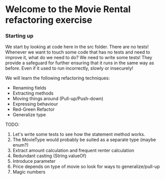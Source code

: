 # Welcome to the Movie Rental refactoring exercise

### Starting up

We start by looking at code here in the src folder.
There are no tests! Whenever we want to touch some code that has no tests and need to improve it, what do we need to do?
We need
to write some tests! They provide a safeguard for further ensuring that it runs in the same way as before. Even if it
used to run
incorrectly, slowly or insecurely!

We will learn the following refactoring techniques:

- Renaming fields
- Extracting methods
- Moving things around (Pull-up/Push-down)
- Expressing behaviour
- Red-Green Refactor
- Generalize type

TODO:

1) Let's write some tests to see how the statement method works.
2) The MovieType would probably be suited as a separate type (maybe enum?)
3) Extract amount calculation and frequent renter calculation
4) Redundant casting (String.valueOf)
5) Introduce parameter
6) Price depends on type of movie so look for ways to generalize/pull-up
7) Magic numbers
